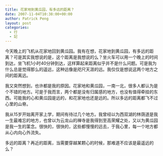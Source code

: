 ```yaml
---
title: 花家地到黄瓜园，有多远的距离？
date: 2007-11-04T10:38:00+00:00
author: Patrick Peng
layout: post
categories:
  - 行
  - 記
---
```

今天晚上的飞机从花家地回到黄瓜园。我有在想，花家地到黄瓜园，有多远的距离？可是其实我想说的是，这个距离是我想说的么？坐火车可以用一个晚上的时间到达，坐飞机1小时40分钟到达，这样算起来距离似乎并不是什么问题。可是我为什么总是觉得那么的遥远，这种远像是咫尺天涯的远。我仅仅是想说这两个地方之间的距离远。

我又突然想到，也许都是我的原因。花家地和黄瓜园，一南一北，很多人都认为是个不错的地方。可是于我而言，两个都是没有归属感的地方，也没有值得牵挂的东西。可能我的心和黄瓜园是远的，和花家地也还是远的。所以多远的距离都飞不过心里的山脊。

我从15岁开始离开家上学，期间有待过几个地方。我曾经以为西双湖的林荫道是我一生最难忘的地方，也曾以为云龙山的禅寺是我得到至高荣耀之处，又以为黄瓜园是我一生的罣念。很快的，很快的，这些都慢慢的远去，于我心里，每一个地方都从心内向心外流失。

多远的距离？再近的距离，当需要穿越某颗心的时候，那难道不应该是最遥远的么？